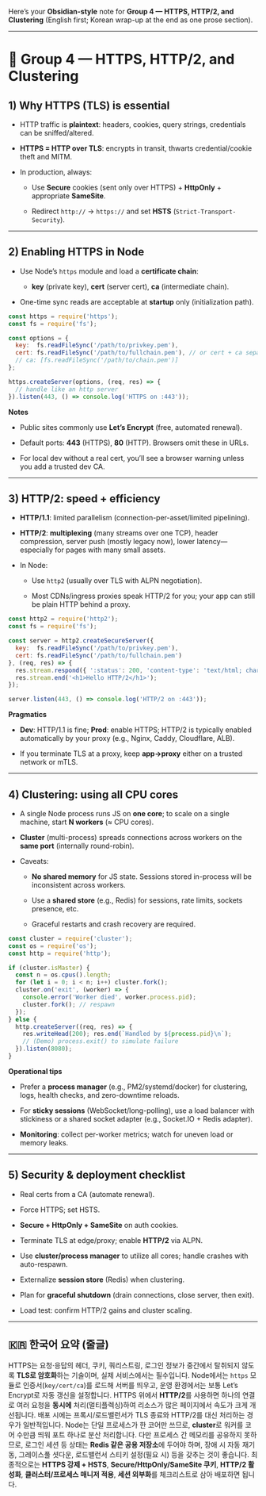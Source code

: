 Here’s your **Obsidian-style** note for **Group 4 — HTTPS, HTTP/2, and Clustering** (English first; Korean wrap-up at the end as one prose section).

---

# 🔐 Group 4 — HTTPS, HTTP/2, and Clustering

## 1) Why HTTPS (TLS) is essential

- HTTP traffic is **plaintext**: headers, cookies, query strings, credentials can be sniffed/altered.
    
- **HTTPS = HTTP over TLS**: encrypts in transit, thwarts credential/cookie theft and MITM.
    
- In production, always:
    
    - Use **Secure** cookies (sent only over HTTPS) + **HttpOnly** + appropriate **SameSite**.
        
    - Redirect `http://` → `https://` and set **HSTS** (`Strict-Transport-Security`).
        

---

## 2) Enabling HTTPS in Node

- Use Node’s `https` module and load a **certificate chain**:
    
    - **key** (private key), **cert** (server cert), **ca** (intermediate chain).
        
- One-time sync reads are acceptable at **startup** only (initialization path).
    

```js
const https = require('https');
const fs = require('fs');

const options = {
  key:  fs.readFileSync('/path/to/privkey.pem'),
  cert: fs.readFileSync('/path/to/fullchain.pem'), // or cert + ca separately
  // ca: [fs.readFileSync('/path/to/chain.pem')]
};

https.createServer(options, (req, res) => {
  // handle like an http server
}).listen(443, () => console.log('HTTPS on :443'));
```

**Notes**

- Public sites commonly use **Let’s Encrypt** (free, automated renewal).
    
- Default ports: **443** (HTTPS), **80** (HTTP). Browsers omit these in URLs.
    
- For local dev without a real cert, you’ll see a browser warning unless you add a trusted dev CA.
    

---

## 3) HTTP/2: speed + efficiency

- **HTTP/1.1**: limited parallelism (connection-per-asset/limited pipelining).
    
- **HTTP/2**: **multiplexing** (many streams over one TCP), header compression, server push (mostly legacy now), lower latency—especially for pages with many small assets.
    
- In Node:
    
    - Use `http2` (usually over TLS with ALPN negotiation).
        
    - Most CDNs/ingress proxies speak HTTP/2 for you; your app can still be plain HTTP behind a proxy.
        

```js
const http2 = require('http2');
const fs = require('fs');

const server = http2.createSecureServer({
  key:  fs.readFileSync('/path/to/privkey.pem'),
  cert: fs.readFileSync('/path/to/fullchain.pem')
}, (req, res) => {
  res.stream.respond({ ':status': 200, 'content-type': 'text/html; charset=utf-8' });
  res.stream.end('<h1>Hello HTTP/2</h1>');
});

server.listen(443, () => console.log('HTTP/2 on :443'));
```

**Pragmatics**

- **Dev**: HTTP/1.1 is fine; **Prod**: enable HTTPS; HTTP/2 is typically enabled automatically by your proxy (e.g., Nginx, Caddy, Cloudflare, ALB).
    
- If you terminate TLS at a proxy, keep **app→proxy** either on a trusted network or mTLS.
    

---

## 4) Clustering: using all CPU cores

- A single Node process runs JS on **one core**; to scale on a single machine, start **N workers** (≈ CPU cores).
    
- **Cluster** (multi-process) spreads connections across workers on the **same port** (internally round-robin).
    
- Caveats:
    
    - **No shared memory** for JS state. Sessions stored in-process will be inconsistent across workers.
        
    - Use a **shared store** (e.g., Redis) for sessions, rate limits, sockets presence, etc.
        
    - Graceful restarts and crash recovery are required.
        

```js
const cluster = require('cluster');
const os = require('os');
const http = require('http');

if (cluster.isMaster) {
  const n = os.cpus().length;
  for (let i = 0; i < n; i++) cluster.fork();
  cluster.on('exit', (worker) => {
    console.error('Worker died', worker.process.pid);
    cluster.fork(); // respawn
  });
} else {
  http.createServer((req, res) => {
    res.writeHead(200); res.end(`Handled by ${process.pid}\n`);
    // (Demo) process.exit() to simulate failure
  }).listen(8080);
}
```

**Operational tips**

- Prefer a **process manager** (e.g., PM2/systemd/docker) for clustering, logs, health checks, and zero-downtime reloads.
    
- For **sticky sessions** (WebSocket/long-polling), use a load balancer with stickiness or a shared socket adapter (e.g., Socket.IO + Redis adapter).
    
- **Monitoring**: collect per-worker metrics; watch for uneven load or memory leaks.
    

---

## 5) Security & deployment checklist

-  Real certs from a CA (automate renewal).
    
-  Force HTTPS; set HSTS.
    
-  **Secure + HttpOnly + SameSite** on auth cookies.
    
-  Terminate TLS at edge/proxy; enable **HTTP/2** via ALPN.
    
-  Use **cluster/process manager** to utilize all cores; handle crashes with auto-respawn.
    
-  Externalize **session store** (Redis) when clustering.
    
-  Plan for **graceful shutdown** (drain connections, close server, then exit).
    
-  Load test: confirm HTTP/2 gains and cluster scaling.
    

---

## 🇰🇷 한국어 요약 (줄글)

HTTPS는 요청·응답의 헤더, 쿠키, 쿼리스트링, 로그인 정보가 중간에서 탈취되지 않도록 **TLS로 암호화**하는 기술이며, 실제 서비스에서는 필수입니다. Node에서는 `https` 모듈로 인증서(`key/cert/ca`)를 로드해 서버를 띄우고, 운영 환경에서는 보통 Let’s Encrypt로 자동 갱신을 설정합니다. HTTPS 위에서 **HTTP/2**를 사용하면 하나의 연결로 여러 요청을 **동시에** 처리(멀티플렉싱)하여 리소스가 많은 페이지에서 속도가 크게 개선됩니다. 배포 시에는 프록시/로드밸런서가 TLS 종료와 HTTP/2를 대신 처리하는 경우가 일반적입니다. Node는 단일 프로세스가 한 코어만 쓰므로, **cluster**로 워커를 코어 수만큼 띄워 포트 하나로 분산 처리합니다. 다만 프로세스 간 메모리를 공유하지 못하므로, 로그인 세션 등 상태는 **Redis 같은 공용 저장소**에 두어야 하며, 장애 시 자동 재기동, 그레이스풀 셧다운, 로드밸런서 스티키 설정(필요 시) 등을 갖추는 것이 좋습니다. 최종적으로는 **HTTPS 강제 + HSTS**, **Secure/HttpOnly/SameSite 쿠키**, **HTTP/2 활성화**, **클러스터/프로세스 매니저 적용**, **세션 외부화**를 체크리스트로 삼아 배포하면 됩니다.